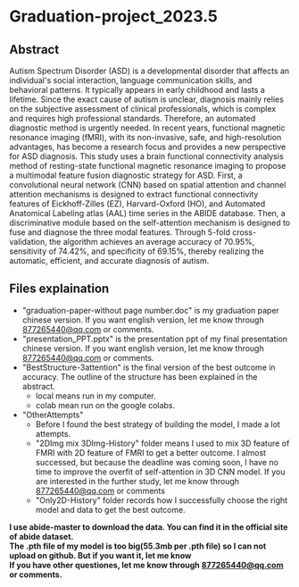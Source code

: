 # Graduation-project_2023.5
## Abstract
Autism Spectrum Disorder (ASD) is a developmental disorder that affects an individual's social interaction, language communication skills, and behavioral patterns. It typically appears in early childhood and lasts a lifetime. Since the exact cause of autism is unclear, diagnosis mainly relies on the subjective assessment of clinical professionals, which is complex and requires high professional standards. Therefore, an automated diagnostic method is urgently needed. In recent years, functional magnetic resonance imaging (fMRI), with its non-invasive, safe, and high-resolution advantages, has become a research focus and provides a new perspective for ASD diagnosis. This study uses a brain functional connectivity analysis method of resting-state functional magnetic resonance imaging to propose a multimodal feature fusion diagnostic strategy for ASD. First, a convolutional neural network (CNN) based on spatial attention and channel attention mechanisms is designed to extract functional connectivity features of Eickhoff-Zilles (EZ), Harvard-Oxford (HO), and Automated Anatomical Labeling atlas (AAL) time series in the ABIDE database. Then, a discriminative module based on the self-attention mechanism is designed to fuse and diagnose the three modal features. Through 5-fold cross-validation, the algorithm achieves an average accuracy of 70.95%, sensitivity of 74.42%, and specificity of 69.15%, thereby realizing the automatic, efficient, and accurate diagnosis of autism.

## Files explaination
- "graduation-paper-without page number.doc" is my graduation paper chinese version. If you want english version, let me know through 877265440@qq.com or comments.
- "presentation_PPT.pptx" is the presentation ppt of my final presentation chinese version. If you want english version, let me know through 877265440@qq.com or comments.
- "BestStructure-3attention" is the final version of the best outcome in accuracy. The outline of the structure has been explained in the abstract.
  - local means run in my computer.
  - colab mean run on the google colabs.
- "OtherAttempts"
  - Before I found the best strategy of building the model, I made a lot attempts.
  - "2DImg mix 3DImg-History" folder means I used to mix 3D feature of FMRI with 2D feature of FMRI to get a better outcome. I almost successed, but because the deadline was coming soon, I have no time to improve the overfit of self-attention in 3D CNN model. If you are interested in the further study, let me know through 877265440@qq.com or comments
  - "Only2D-History" folder records how I successfully choose the right model and data to get the best outcome.

 **I use abide-master to download the data. You can find it in the official site of abide dataset.**  
 **The .pth file of my model is too big(55.3mb per .pth file) so I can not upload on github. But if you want it, let me know**  
 **If you have other questiones, let me know through 877265440@qq.com or comments.**  
 
